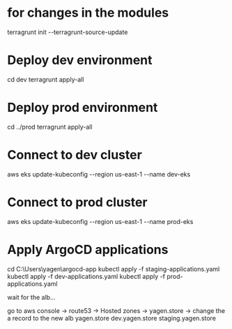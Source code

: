 # for changes in the modules
terragrunt init --terragrunt-source-update
# Deploy dev environment
cd dev
terragrunt apply-all

# Deploy prod environment  
cd ../prod
terragrunt apply-all

# Connect to dev cluster
aws eks update-kubeconfig --region us-east-1 --name dev-eks

# Connect to prod cluster
aws eks update-kubeconfig --region us-east-1 --name prod-eks

# Apply ArgoCD applications
cd C:\Users\yagen\argocd-app
kubectl apply -f staging-applications.yaml
kubectl apply -f dev-applications.yaml
kubectl apply -f prod-applications.yaml

wait for the alb...

go to aws console -> route53 -> Hosted zones -> yagen.store -> change the a record to the new alb
yagen.store
dev.yagen.store
staging.yagen.store